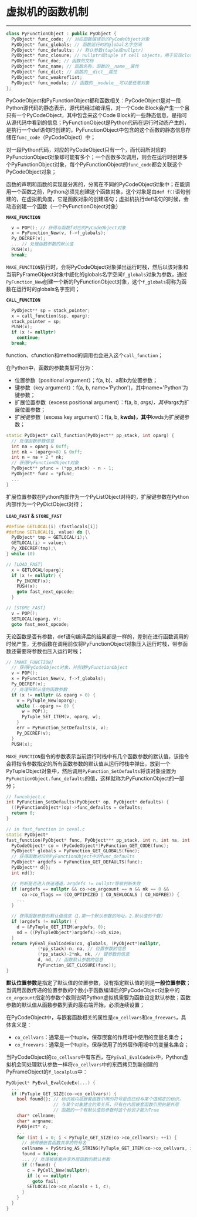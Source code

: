 # **虚拟机的函数机制**
***

```C++
class PyFunctionObject : public PyObject {
  PyObject* func_code; // 对应函数编译后的PyCodeObject对象
  PyObject* func_globals; // 函数运行时的global名字空间
  PyObject* func_defaults; // 默认参数(tuple或nullptr)
  PyObject* func_closure; // nullptr或tuple of cell objects，用于实现closure
  PyObject* func_doc; // 函数的文档
  PyObject* func_name; // 函数名称，函数的__name__属性
  PyObject* func_dict; // 函数的__dict__属性
  PyObject* func_weakreflist;
  PyObject* func_module; // 函数的__module__可以是任意对象
};
```
PyCodeObject和PyFunctionObject都和函数相关：PyCodeObject是对一段Python源代码的静态表示，源代码经过编译后，对一个Code Block会产生一个且只有一个PyCodeObject，其中包含来这个Code Block的一些静态信息，是指可从源代码中看到的信息；PyFunctionObject是Python代码在运行时动态产生的，是执行一个def语句时创建的，PyFunctionObject中包含的这个函数的静态信息存储在`func_code`（PyCodeObject）中；

对一段Python代码，对应的PyCodeObject只有一个，而代码所对应的PyFunctionObject对象却可能有多个；一个函数多次调用，则会在运行时创建多个PyFunctionObject对象，每个PyFunctionObject的`func_code`都会关联这个PyCodeObject对象；

函数的声明和函数的实现是分离的，分离在不同的PyCodeObject对象中；在能调用一个函数之前，Python必须先创建这个函数对象，这个对象是由`def f()`语句创建的，在虚拟机角度，它是函数对象的创建语句；虚拟机执行def语句的时候，会动态创建一个函数（一个PyFunctionObject对象）

**`MAKE_FUNCTION`**
```C++
  v = POP(); // 获得与函数f对应的PyCodeObject对象
  x = PyFunction_New(v, f->f_globals);
  Py_DECREF(v);
  ... // 处理函数参数的默认值
  PUSH(x);
  break;
```
`MAKE_FUNCTION`执行时，会将PyCodeObject对象弹出运行时栈，然后以该对象和当前PyFrameObject对象中威化的globals名字空间`f_globals`对象为参数，通过`PyFunction_New`创建一个新的PyFunctionObject对象，这个`f_globals`将称为函数在运行时的globals名字空间；

**`CALL_FUNCTION`**
```C++
  PyObject** sp = stack_pointer;
  x = call_function(&sp, oparg);
  stack_pointer = sp;
  PUSH(x);
  if (x != nullptr)
    continue;
  break;
```
function、cfunction和method的调用也会进入这个`call_function`；

在Python中，函数的参数类型可分为：
  * 位置参数（positional argument）；f(a, b)、a和b为位置参数；
  * 键参数（key argument）：f(a, b, name='Python')，其中name='Python'为键参数；
  * 扩展位置参数（excess positional argument）：f(a, b, *args)，其中*args为扩展位置参数；
  * 扩展键参数（excess key argument）：f(a, b, **kwds)，其中**kwds为扩展键参数；
```C++
static PyObject* call_function(PyObject** pp_stack, int oparg) {
  // 处理函数参数信息
  int na = oparg & 0xff;
  int nk = (oparg>>8) & 0xff;
  int n = na + 2 * nk;
  // 获得PyFunctionObject对象
  PyObject** pfunc = (*pp_stack) - n - 1;
  PyObject* func = *pfunc;
  ...
}
```
扩展位置参数在Python内部作为一个PyListObject对待的，扩展键参数在Python内部作为一个PyDictObject对待；

**`LOAD_FAST` & `STORE_FAST`**
```C++
#define GETLOCAL(i) (fastlocals[i])
#define SETLOCAL(i, value) do {\
  PyObject* tmp = GETLOCAL(i);\
  GETLOCAL(i) = value;\
  Py_XDECREF(tmp);\
} while (0)

// [LOAD_FAST]
  x = GETLOCAL(oparg);
  if (x != nullptr) {
    Py_INCREF(x);
    PUSH(x);
    goto fast_next_opcode;
  }

// [STORE_FAST]
  v = POP();
  SETLOCAL(oparg, v);
  goto fast_next_opcode;
```

无论函数是否有参数，def语句编译后的结果都是一样的，差别在进行函数调用的时候产生，无参函数在调用前仅将PyFunctionObject对象压入运行时栈，带参函数还需要将参数也压入运行时栈；
```C++
// [MAKE_FUNCTION]
  // 获得PyCodeObject对象，并创建PyFunctionObject
  v = POP();
  x = PyFunction_New(v, f->f_globals);
  Py_DECREF(v);
  // 处理带默认值的函数参数
  if (x != nullptr && oparg > 0) {
    v = PyTuple_New(oparg);
    while (--oparg >= 0) {
      w = POP();
      PyTuple_SET_ITEM(v, oparg, w);
    }
    err = PyFunction_SetDefaults(x, v);
    Py_DECREF(v);
  }
  PUSH(x);
```
`MAKE_FUNCTION`指令的参数表示当前运行时栈中有几个函数参数的默认值，该指令会将指令参数指定的所有函数参数的默认值从运行时栈中弹出，放到一个PyTupleObject对象中，然后调用`PyFunction_SetDefaults`将该对象设置为`PyFunctionObject.func_defaults`的值，这样就称为PyFunctionObject的一部分；
```C++
// funcobject.c
int PyFunction_SetDefaults(PyObject* op, PyObject* defaults) {
  ((PyFunctionObject*)op)->func_defaults = defaults;
  return 0;
}

// in fast_function in ceval.c
static PyObject*
fast_function(PyObject* func, PyObject*** pp_stack, int n, int na, int nk) {
  PyCodeObject* co = (PyCodeObject*)PyFunction_GET_CODE(func);
  PyObject* globals = PyFunction_GET_GLOBALS(func);
  // 获得函数对应的PyFunctionObject中的func_defaults
  PyObject* argdefs = PyFunction_GET_DEFAULTS(func);
  PyObject** d{};
  int nd{};

  // 判断是否进入快速通道，argdefs != nullptr导致判断失败
  if (argdefs == nullptr && co->co_argcount == n && nk == 0 &&
      co->co_flags == (CO_OPTIMIZED | CO_NEWLOCALS | CO_NOFREE)) {
    ...
  }

  // 获得函数参数的默认值信息（1.第一个默认参数的地址，2.默认值的个数）
  if (argdefs != nullptr) {
    d = &PyTuple_GET_ITEM(argdefs, 0);
    nd = ((PyTupleObject*)argdefs)->ob_size;
  }
  return PyEval_EvalCodeEx(co, globals, (PyObject*)nullptr,
            (*pp_stack)-n, na, // 位置参数的信息
            (*pp_stack)-2*nk, nk, // 键参数的信息
            d, nd, // 函数默认参数的信息
            PyFunction_GET_CLOSURE(func));
}
```
**默认位置参数**是指定了默认值的位置参数，没有指定默认值的则是**一般位置参数**；当调用函数传递的位置参数的个数小于函数编译后的PyCodeObject对象中的`co_argcount`指定的参数个数则说明Python虚拟机需要为函数设定默认参数；函数参数的默认值从函数参数列表的最右端开始，必须连续设置；

在PyCodeObject中，与嵌套函数相关的属性是`co_cellvars`和`co_freevars`，具体含义是：
  * `co_cellvars`：通常是一个tuple，保存嵌套的作用域中使用的变量名集合；
  * `co_freevars`：通常是一个tuple，保存使用了的外层作用域中的变量名集合；

当PyCodeObject的`co_cellvars`中有东西，在`PyEval_EvalCodeEx`中，Python虚拟机会同处理默认参数一样将`co_cellvars`中的东西拷贝到新创建的PyFrameObject的`f_localplus`中：
```C++
PyObject* PyEval_EvalCodeEx(...) {
  ...
  if (PyTuple_GET_SIZE(co->co_cellvars)) {
    bool found{}; // 标识被内层嵌套函数引用的符号是否已经与某个值绑定的标识，
                  // 与某个对象建立约束关系，只有在内层嵌套函数引用的是外层
                  // 函数的一个有默认值的参数时这个标识才能为True
    char* cellname;
    char* argname;
    PyObject* c;
    ...
    for (int i = 0; i < PyTuple_GET_SIZE(co->co_cellvars); ++i) {
      // 获得被嵌套函数共享的符号名
      cellname = PyString_AS_STRING(PyTuple_GET_ITEM(co->co_cellvars, i));
      found = false;
      ... // 处理被嵌套共享外层函数的默认参数
      if (!found) {
        c = PyCell_New(nullptr);
        if (c == nullptr)
          goto fail;
        SETLOCAL(co->co_nlocals + i, c);
      }
    }
  }
}
```

